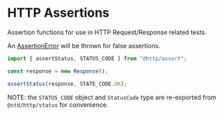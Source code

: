 # HTTP Assertions

Assertion functions for use in HTTP Request/Response related tests.

An [AssertionError](https://jsr.io/@std/assert/doc/~/AssertionError) will be
thrown for false assertions.

```ts
import { assertStatus, STATUS_CODE } from "@http/assert";

const response = new Response();

assertStatus(response, STATE_CODE.OK);
```

NOTE: the `STATUS_CODE` object and `StatusCode` type are re-exported from
`@std/http/status` for convenience.
